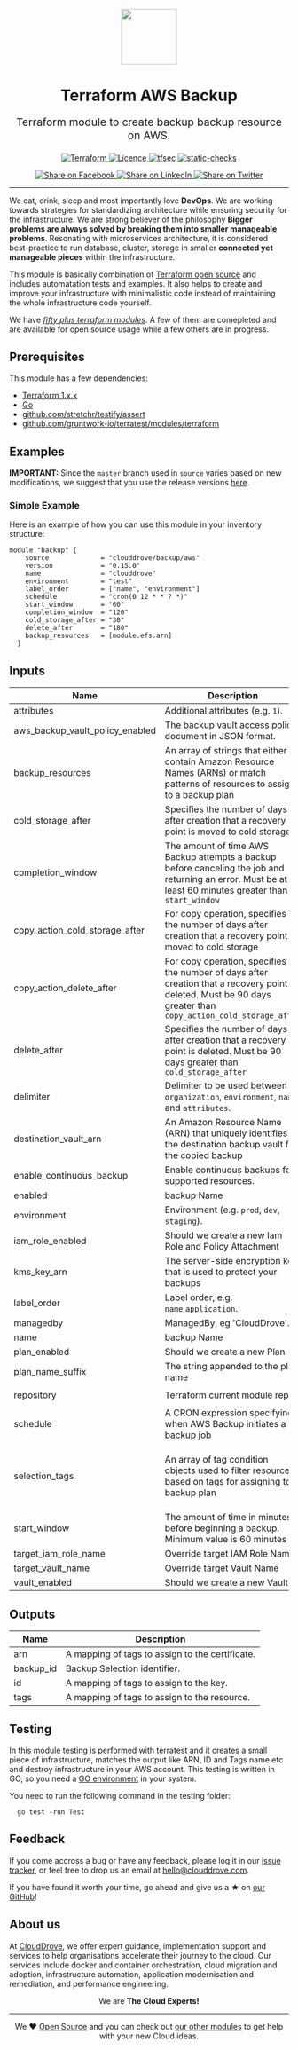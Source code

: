 <!-- This file was automatically generated by the `geine`. Make all changes to `README.yaml` and run `make readme` to rebuild this file. -->

<p align="center"> <img src="https://user-images.githubusercontent.com/50652676/62349836-882fef80-b51e-11e9-99e3-7b974309c7e3.png" width="100" height="100"></p>


<h1 align="center">
    Terraform AWS Backup
</h1>

<p align="center" style="font-size: 1.2rem;"> 
    Terraform module to create backup backup resource on AWS.
     </p>

<p align="center">

<a href="https://www.terraform.io">
  <img src="https://img.shields.io/badge/Terraform-v0.15-green" alt="Terraform">
</a>
<a href="LICENSE.md">
  <img src="https://img.shields.io/badge/License-MIT-blue.svg" alt="Licence">
</a>
<a href="https://github.com/clouddrove/terraform-aws-backup/actions/workflows/tfsec.yml">
  <img src="https://github.com/clouddrove/terraform-aws-backup/actions/workflows/tfsec.yml/badge.svg" alt="tfsec">
</a>
<a href="https://github.com/clouddrove/terraform-aws-backup/actions/workflows/terraform.yml">
  <img src="https://github.com/clouddrove/terraform-aws-backup/actions/workflows/terraform.yml/badge.svg" alt="static-checks">
</a>


</p>
<p align="center">

<a href='https://facebook.com/sharer/sharer.php?u=https://github.com/clouddrove/terraform-aws-backup'>
  <img title="Share on Facebook" src="https://user-images.githubusercontent.com/50652676/62817743-4f64cb80-bb59-11e9-90c7-b057252ded50.png" />
</a>
<a href='https://www.linkedin.com/shareArticle?mini=true&title=Terraform+AWS+Backup&url=https://github.com/clouddrove/terraform-aws-backup'>
  <img title="Share on LinkedIn" src="https://user-images.githubusercontent.com/50652676/62817742-4e339e80-bb59-11e9-87b9-a1f68cae1049.png" />
</a>
<a href='https://twitter.com/intent/tweet/?text=Terraform+AWS+Backup&url=https://github.com/clouddrove/terraform-aws-backup'>
  <img title="Share on Twitter" src="https://user-images.githubusercontent.com/50652676/62817740-4c69db00-bb59-11e9-8a79-3580fbbf6d5c.png" />
</a>

</p>
<hr>


We eat, drink, sleep and most importantly love **DevOps**. We are working towards strategies for standardizing architecture while ensuring security for the infrastructure. We are strong believer of the philosophy <b>Bigger problems are always solved by breaking them into smaller manageable problems</b>. Resonating with microservices architecture, it is considered best-practice to run database, cluster, storage in smaller <b>connected yet manageable pieces</b> within the infrastructure. 

This module is basically combination of [Terraform open source](https://www.terraform.io/) and includes automatation tests and examples. It also helps to create and improve your infrastructure with minimalistic code instead of maintaining the whole infrastructure code yourself.

We have [*fifty plus terraform modules*][terraform_modules]. A few of them are comepleted and are available for open source usage while a few others are in progress.




## Prerequisites

This module has a few dependencies: 

- [Terraform 1.x.x](https://learn.hashicorp.com/terraform/getting-started/install.html)
- [Go](https://golang.org/doc/install)
- [github.com/stretchr/testify/assert](https://github.com/stretchr/testify)
- [github.com/gruntwork-io/terratest/modules/terraform](https://github.com/gruntwork-io/terratest)







## Examples


**IMPORTANT:** Since the `master` branch used in `source` varies based on new modifications, we suggest that you use the release versions [here](https://github.com/clouddrove/terraform-aws-backup/releases).


### Simple Example
Here is an example of how you can use this module in your inventory structure:
  ```hcl
  module "backup" {
      source             = "clouddrove/backup/aws"
      version            = "0.15.0"
      name               = "clouddrove"
      environment        = "test"
      label_order        = ["name", "environment"]
      schedule           = "cron(0 12 * * ? *)"
      start_window       = "60"
      completion_window  = "120"
      cold_storage_after = "30"
      delete_after       = "180"
      backup_resources   = [module.efs.arn]
    }
  ```






## Inputs

| Name | Description | Type | Default | Required |
|------|-------------|------|---------|:--------:|
| attributes | Additional attributes (e.g. `1`). | `list(any)` | `[]` | no |
| aws\_backup\_vault\_policy\_enabled | The backup vault access policy document in JSON format. | `bool` | `true` | no |
| backup\_resources | An array of strings that either contain Amazon Resource Names (ARNs) or match patterns of resources to assign to a backup plan | `list(string)` | `[]` | no |
| cold\_storage\_after | Specifies the number of days after creation that a recovery point is moved to cold storage | `string` | `null` | no |
| completion\_window | The amount of time AWS Backup attempts a backup before canceling the job and returning an error. Must be at least 60 minutes greater than `start_window` | `string` | `null` | no |
| copy\_action\_cold\_storage\_after | For copy operation, specifies the number of days after creation that a recovery point is moved to cold storage | `number` | `null` | no |
| copy\_action\_delete\_after | For copy operation, specifies the number of days after creation that a recovery point is deleted. Must be 90 days greater than `copy_action_cold_storage_after` | `number` | `null` | no |
| delete\_after | Specifies the number of days after creation that a recovery point is deleted. Must be 90 days greater than `cold_storage_after` | `string` | `null` | no |
| delimiter | Delimiter to be used between `organization`, `environment`, `name` and `attributes`. | `string` | `"-"` | no |
| destination\_vault\_arn | An Amazon Resource Name (ARN) that uniquely identifies the destination backup vault for the copied backup | `string` | `""` | no |
| enable\_continuous\_backup | Enable continuous backups for supported resources. | `bool` | `false` | no |
| enabled | backup Name | `bool` | `true` | no |
| environment | Environment (e.g. `prod`, `dev`, `staging`). | `string` | `""` | no |
| iam\_role\_enabled | Should we create a new Iam Role and Policy Attachment | `bool` | `true` | no |
| kms\_key\_arn | The server-side encryption key that is used to protect your backups | `string` | `""` | no |
| label\_order | Label order, e.g. `name`,`application`. | `list(any)` | `[]` | no |
| managedby | ManagedBy, eg 'CloudDrove'. | `string` | `"hello@clouddrove.com"` | no |
| name | backup Name | `string` | `""` | no |
| plan\_enabled | Should we create a new Plan | `bool` | `true` | no |
| plan\_name\_suffix | The string appended to the plan name | `string` | `null` | no |
| repository | Terraform current module repo | `string` | `"https://github.com/clouddrove/terraform-aws-backup"` | no |
| schedule | A CRON expression specifying when AWS Backup initiates a backup job | `string` | `null` | no |
| selection\_tags | An array of tag condition objects used to filter resources based on tags for assigning to a backup plan | <pre>list(object({<br>    type  = string<br>    key   = string<br>    value = string<br>  }))</pre> | `[]` | no |
| start\_window | The amount of time in minutes before beginning a backup. Minimum value is 60 minutes | `string` | `null` | no |
| target\_iam\_role\_name | Override target IAM Role Name | `string` | `null` | no |
| target\_vault\_name | Override target Vault Name | `string` | `null` | no |
| vault\_enabled | Should we create a new Vault | `bool` | `true` | no |

## Outputs

| Name | Description |
|------|-------------|
| arn | A mapping of tags to assign to the certificate. |
| backup\_id | Backup Selection identifier. |
| id | A mapping of tags to assign to the key. |
| tags | A mapping of tags to assign to the resource. |




## Testing
In this module testing is performed with [terratest](https://github.com/gruntwork-io/terratest) and it creates a small piece of infrastructure, matches the output like ARN, ID and Tags name etc and destroy infrastructure in your AWS account. This testing is written in GO, so you need a [GO environment](https://golang.org/doc/install) in your system. 

You need to run the following command in the testing folder:
```hcl
  go test -run Test
```



## Feedback 
If you come accross a bug or have any feedback, please log it in our [issue tracker](https://github.com/clouddrove/terraform-aws-backup/issues), or feel free to drop us an email at [hello@clouddrove.com](mailto:hello@clouddrove.com).

If you have found it worth your time, go ahead and give us a ★ on [our GitHub](https://github.com/clouddrove/terraform-aws-backup)!

## About us

At [CloudDrove][website], we offer expert guidance, implementation support and services to help organisations accelerate their journey to the cloud. Our services include docker and container orchestration, cloud migration and adoption, infrastructure automation, application modernisation and remediation, and performance engineering.

<p align="center">We are <b> The Cloud Experts!</b></p>
<hr />
<p align="center">We ❤️  <a href="https://github.com/clouddrove">Open Source</a> and you can check out <a href="https://github.com/clouddrove">our other modules</a> to get help with your new Cloud ideas.</p>

  [website]: https://clouddrove.com
  [github]: https://github.com/clouddrove
  [linkedin]: https://cpco.io/linkedin
  [twitter]: https://twitter.com/clouddrove/
  [email]: https://clouddrove.com/contact-us.html
  [terraform_modules]: https://github.com/clouddrove?utf8=%E2%9C%93&q=terraform-&type=&language=
